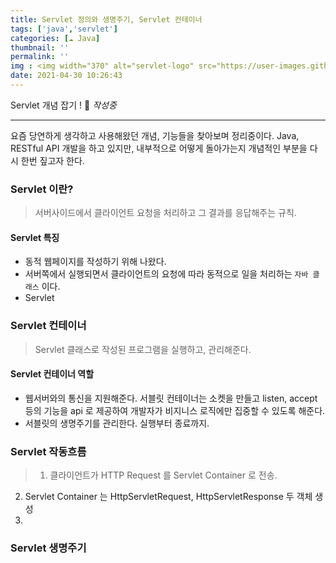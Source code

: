 ```yaml
---
title: Servlet 정의와 생명주기, Servlet 컨테이너
tags: ['java','servlet']
categories: [☁️ Java]
thumbnail: ''
permalink: ''
img : <img width="370" alt="servlet-logo" src="https://user-images.githubusercontent.com/28856435/116650882-fab45480-a9bc-11eb-812f-c29c03474b64.png">
date: 2021-04-30 10:26:43
---
```


Servlet 개념 잡기 !
💬 _작성중_
<!-- excerpt -->
<!-- toc -->

---

요즘 당연하게 생각하고 사용해왔던 개념, 기능들을 찾아보며 정리중이다.
Java, RESTful API 개발을 하고 있지만, 내부적으로 어떻게 돌아가는지 개념적인 부분을 다시 한번 짚고자 한다.

### Servlet 이란?
> 서버사이드에서 클라이언트 요청을 처리하고 그 결과를 응답해주는 규칙.

#### Servlet 특징
- 동적 웹페이지를 작성하기 위해 나왔다.
- 서버쪽에서 실행되면서 클라이언트의 요청에 따라 동적으로 일을 처리하는 `자바 클래스` 이다.
- Servlet


### Servlet 컨테이너
> Servlet 클래스로 작성된 프로그램을 실행하고, 관리해준다.

#### Servlet 컨테이너 역할
- 웹서버와의 통신을 지원해준다. 서블릿 컨테이너는 소켓을 만들고  listen, accept 등의 기능을 api 로 제공하여 개발자가 비지니스 로직에만 집중할 수 있도록 해준다.
- 서블릿의 생명주기를 관리한다. 실행부터 종료까지. 

### Servlet 작동흐름
> 1. 클라이언트가 HTTP Request 를 Servlet Container 로 전송.
2. Servlet Container 는 HttpServletRequest, HttpServletResponse 두 객체 생성
3. 

### Servlet 생명주기
